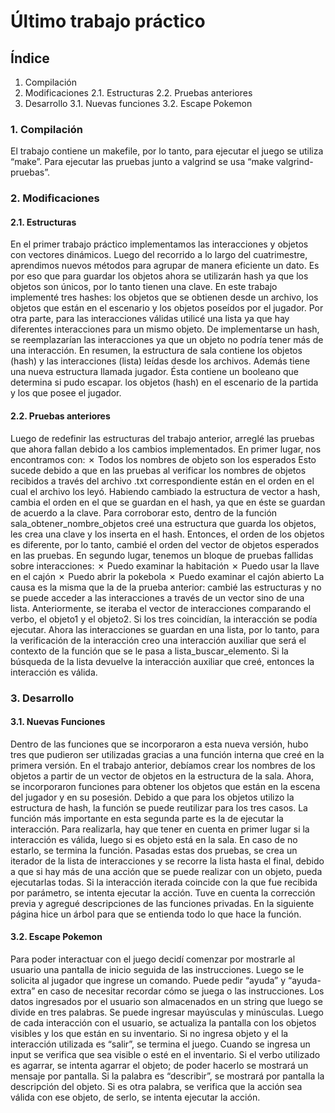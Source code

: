 # Último trabajo práctico

## Índice
1. Compilación
2. Modificaciones
2.1. Estructuras
2.2. Pruebas anteriores
3. Desarrollo
3.1. Nuevas funciones
3.2. Escape Pokemon

### 1. Compilación
El trabajo contiene un makefile, por lo tanto, para ejecutar el juego se utiliza “make”. Para
ejecutar las pruebas junto a valgrind se usa “make valgrind-pruebas”.

### 2. Modificaciones
#### 2.1. Estructuras
En el primer trabajo práctico implementamos las interacciones y objetos con vectores
dinámicos. Luego del recorrido a lo largo del cuatrimestre, aprendimos nuevos métodos para agrupar
de manera eficiente un dato. Es por eso que para guardar los objetos ahora se utilizarán hash ya que
los objetos son únicos, por lo tanto tienen una clave. En este trabajo implementé tres hashes: los
objetos que se obtienen desde un archivo, los objetos que están en el escenario y los objetos poseídos
por el jugador. Por otra parte, para las interacciones válidas utilicé una lista ya que hay diferentes
interacciones para un mismo objeto. De implementarse un hash, se reemplazarían las interacciones ya
que un objeto no podría tener más de una interacción.
En resumen, la estructura de sala contiene los objetos (hash) y las interacciones (lista) leídas
desde los archivos. Además tiene una nueva estructura llamada jugador. Ésta contiene un booleano
que determina si pudo escapar. los objetos (hash) en el escenario de la partida y los que posee el
jugador.
#### 2.2. Pruebas anteriores
Luego de redefinir las estructuras del trabajo anterior, arreglé las pruebas que ahora fallan
debido a los cambios implementados. En primer lugar, nos encontramos con:
✗ Todos los nombres de objeto son los esperados
Esto sucede debido a que en las pruebas al verificar los nombres de objetos recibidos a través
del archivo .txt correspondiente están en el orden en el cual el archivo los leyó. Habiendo cambiado la
estructura de vector a hash, cambia el orden en el que se guardan en el hash, ya que en éste se
guardan de acuerdo a la clave. Para corroborar esto, dentro de la función
sala_obtener_nombre_objetos creé una estructura que guarda los objetos, les crea una clave y los
inserta en el hash. Entonces, el orden de los objetos es diferente, por lo tanto, cambié el orden del
vector de objetos esperados en las pruebas.
En segundo lugar, tenemos un bloque de pruebas fallidas sobre interacciones:
✗ Puedo examinar la habitación
✗ Puedo usar la llave en el cajón
✗ Puedo abrir la pokebola
✗ Puedo examinar el cajón abierto
La causa es la misma que la de la prueba anterior: cambié las estructuras y no se puede
acceder a las interacciones a través de un vector sino de una lista. Anteriormente, se iteraba el vector
de interacciones comparando el verbo, el objeto1 y el objeto2. Si los tres coincidían, la interacción se
podía ejecutar. Ahora las interacciones se guardan en una lista, por lo tanto, para la verificación de la
interacción creo una interacción auxiliar que será el contexto de la función que se le pasa a
lista_buscar_elemento. Si la búsqueda de la lista devuelve la interacción auxiliar que creé, entonces
la interacción es válida.
### 3. Desarrollo
#### 3.1. Nuevas Funciones
Dentro de las funciones que se incorporaron a esta nueva versión, hubo tres que pudieron ser
utilizadas gracias a una función interna que creé en la primera versión. En el trabajo anterior, debíamos
crear los nombres de los objetos a partir de un vector de objetos en la estructura de la sala. Ahora, se
incorporaron funciones para obtener los objetos que están en la escena del jugador y en su posesión.
Debido a que para los objetos utilizo la estructura de hash, la función se puede reutilizar para los tres
casos.
La función más importante en esta segunda parte es la de ejecutar la interacción. Para
realizarla, hay que tener en cuenta en primer lugar si la interacción es válida, luego si es objeto está en
la sala. En caso de no estarlo, se termina la función. Pasadas estas dos pruebas, se crea un iterador de
la lista de interacciones y se recorre la lista hasta el final, debido a que si hay más de una acción que
se puede realizar con un objeto, pueda ejecutarlas todas. Si la interacción iterada coincide con la que
fue recibida por parámetro, se intenta ejecutar la acción.
Tuve en cuenta la corrección previa y agregué descripciones de las funciones privadas.
En la siguiente página hice un árbol para que se entienda todo lo que hace la función.

#### 3.2. Escape Pokemon
Para poder interactuar con el juego decidí comenzar por mostrarle al usuario una pantalla de
inicio seguida de las instrucciones. Luego se le solicita al jugador que ingrese un comando. Puede
pedir “ayuda” y “ayuda-extra” en caso de necesitar recordar cómo se juega o las instrucciones.
Los datos ingresados por el usuario son almacenados en un string que luego se divide en tres
palabras. Se puede ingresar mayúsculas y minúsculas.
Luego de cada interacción con el usuario, se actualiza la pantalla con los objetos visibles y los
que están en su inventario.
Si no ingresa objeto y el la interacción utilizada es “salir”, se termina el juego.
Cuando se ingresa un input se verifica que sea visible o esté en el inventario. Si el verbo
utilizado es agarrar, se intenta agarrar el objeto; de poder hacerlo se mostrará un mensaje por
pantalla. Si la palabra es “describir”, se mostrará por pantalla la descripción del objeto. Si es otra
palabra, se verifica que la acción sea válida con ese objeto, de serlo, se intenta ejecutar la acción.
